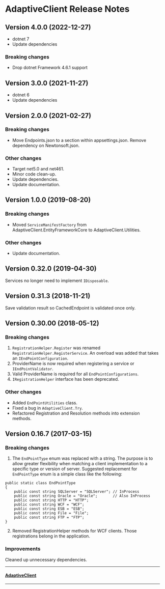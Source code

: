# AdaptiveClient Release Notes

## Version 4.0.0 (2022-12-27)
* dotnet 7
* Update dependencies

### Breaking changes

* Drop dotnet Framework 4.6.1 support


## Version 3.0.0 (2021-11-27)
* dotnet 6
* Update dependencies

 
## Version 2.0.0 (2021-02-27)
### Breaking changes

* Move Endpoints.json to a section within appsettings.json.  Remove dependency on Newtonsoft.json.

### Other changes

* Target net5.0 and net461.
* Minor code clean-up.
* Update dependencies.
* Update documentation.

## Version 1.0.0 (2019-08-20)
### Breaking changes

* Moved `ServiceManifestFactory` from AdaptiveClient.EntityFrameworkCore to AdaptiveClient.Utilities.

### Other changes

* Update documentation.


## Version 0.32.0 (2019-04-30)
Services no longer need to implement `IDisposable`.

## Version 0.31.3 (2018-11-21)
Save validation result so CachedEndpoint is validated once only.

## Version 0.30.00 (2018-05-12)
### Breaking changes

1. `RegistrationHelper.Register` was renamed `RegistrationHelper.RegisterService`.  An overload was added that takes an `IEndPointConfiguration`.
2. ProviderName is now required when registering a service or `IEndPointValidator`. 
3. Valid ProviderName is required for all `EndPointConfigurations`.
4. `IRegistrationHelper` interface has been deprecated.

### Other changes
* Added `EndPointUtilities` class.
* Fixed a bug in `AdaptiveClient.Try`.
* Refactored Registration and Resolution methods into extension methods.


## Version 0.16.7 (2017-03-15)
### Breaking changes

1. The `EndPointType` enum was replaced with a string.  The purpose is to allow greater flexibility when matching a client implementation to a specific type or version of server.  Suggested replacement for `EndPointType` enum is a simple class like the following:

```
public static class EndPointType
{
    public const string SQLServer = "SQLServer"; // InProcess
    public const string Oracle = "Oracle";       // Also InProcess
    public const string HTTP = "HTTP";
    public const string WCF = "WCF";
    public const string ESB = "ESB";
    public const string File = "File";
    public const string FTP = "FTP";
}
```

2. Removed RegistrationHelper methods for WCF clients.  Those registrations belong in the application.

### Improvements
Cleaned up unnecessary dependencies.

---
#### [AdaptiveClient](https://github.com/leaderanalytics/AdaptiveClient)

---

